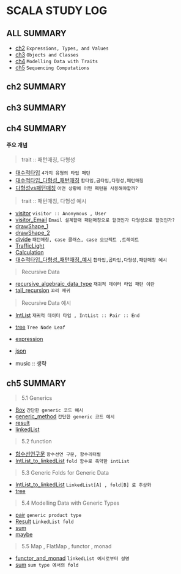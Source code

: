 # SCALA STUDY LOG

## ALL SUMMARY

- [ch2] `Expressions, Types, and Values`
- [ch3] `Objects and Classes`
- [ch4] `Modelling Data with Traits`
- [ch5] `Sequencing Computations`

[ch2]: /book/EssentialScala/ch2/ch2.summary.md
[ch3]: /book/EssentialScala/ch3/ch3.summary.md
[ch4]: /book/EssentialScala/ch4/ch4.summary.md
[ch5]: /book/EssentialScala/ch5/ch5.summary.md

## ch2 SUMMARY

## ch3 SUMMARY

## ch4 SUMMARY

#### 주요 개념

> trait :: 패턴매칭, 다형성

- [대수적타입] `4가지 유형의 타입 패턴`
- [대수적타입_다형성_패턴매칭] `합타입,곱타입,다형성,패턴매칭`
- [다형성vs패턴매칭] `어떤 상황에 어떤 패턴을 사용해야할까?`

> trait :: 패턴매칭, 다형성 예시

- [visitor] `visitor :: Anonymous , User`
- [visitor_Email] `Email 설계할때 패턴매칭으로 할것인가 다형성으로 할것인가?`
- [drawShape_1]
- [drawShape_2]
- [divide] `패턴매칭, case 클래스, case 오브젝트 ,트레이트`
- [TrafficLight]
- [Calculation]
- [대수적타입_다형성_패턴매칭_예시] `합타입,곱타입,다형성,패턴매칭 예시`

> Recursive Data

- [recursive_algebraic_data_type] `재귀적 데이터 타입 패턴 이란`
- [tail_recursion] `꼬리 재귀`

> Recursive Data 예시

- [IntList] `재귀적 데이터 타입 , IntList :: Pair :: End`
- [tree] `Tree Node Leaf`
- [expression]
- [json]
- music :: 생략

  [visitor]: /book/EssentialScala/ch4/visitor.code.md
  [visitor_email]: /book/EssentialScala/ch4/Email.md
  [drawshape_1]: /book/EssentialScala/ch4/drawShape*1.code.md
  [drawshape_2]: /book/EssentialScala/ch4/drawShape_2.code.md
  [divide]: /book/EssentialScala/ch4/divide.code.md
  [trafficlight]: /book/EssentialScala/ch4/TrafficLight.md
  [calculation]: /book/EssentialScala/ch4/Calculation.code.md
  [대수적타입]: /book/EssentialScala/ch4/대수적%20타입_4가지유형의타입패턴.md
  [다형성vs패턴매칭]: /book/EssentialScala/ch4/다형성vs패턴매칭.md
  [대수적타입_다형성_패턴매칭]: /book/EssentialScala/ch4/대수적%20타입_곱타입_합타입_다형성_패턴매칭.md.md
  [대수적타입_다형성_패턴매칭_예시]: /book/EssentialScala/ch4/대수적%20타입_곱타입_합타입_다형성_패턴매칭.예시.md.예시.md
  [intlist]: /book/EssentialScala/ch4/IntList.code.md
  [recursive_algebraic_data_type]: /book/EssentialScala/ch4/recursive_algebraic_data_type.md
  [tail_recursion]: /book/EssentialScala/ch4/tail_recursion.md
  [tree]: /book/EssentialScala/ch4/tree.md
  [expression]: /book/EssentialScala/ch4/expression.md
  [json]: /book/EssentialScala/ch4/json.md

## ch5 SUMMARY

> 5.1 Generics

- [Box] `간단한 generic 코드 예시`
- [generic_method] `간단한 generic 코드 예시`
- [result]
- [linkedList]

> 5.2 function

- [함수선언구문] `함수선언 구문, 함수리터럴`
- [IntList_to_linkedList] `fold 함수로 축약한 intList`

> 5.3 Generic Folds for Generic Data

- [IntList_to_linkedList] `LinkedList[A] , fold[B] 로 추상화`
- [tree]

> 5.4 Modelling Data with Generic Types

- [pair] `generic product type`
- [Result] `LinkedList fold `
- [sum]
- [maybe]

> 5.5 Map , FlatMap , functor , monad

- [functor_and_monad] `linkedList 예시로부터 설명`
- [sum] `sum type 에서의 fold`

[box]: /book/EssentialScala/ch5/Box.md
[pair]: /book/EssentialScala/ch5/pair.md
[generic_method]: /book/EssentialScala/ch5/generic_method.md.md
[result]: /book/EssentialScala/ch5/result.md
[linkedlist]: /book/EssentialScala/ch5/linkedList.md
[함수선언구문]: /book/EssentialScala/ch5/함수선언구문.md
[tree]: /book//EssentialScala/ch5/tree.md
[intlist_to_linkedlist]: /book/EssentialScala/ch5/IntList_to_linkedList.md
[sum]: /book/EssentialScala/ch5/sum.md
[maybe]: /book/EssentialScala/ch5/maybe.md
[functor_and_monad]: /book/EssentialScala/ch5/IntList_to_linkedList.md.md
